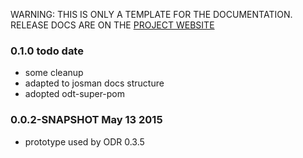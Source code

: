
<p class="josman-to-strip">
WARNING: THIS IS ONLY A TEMPLATE FOR THE DOCUMENTATION. <br/>
RELEASE DOCS ARE ON THE <a href="http://opendatatrentino.github.io/column-recognizers/" target="_blank">PROJECT WEBSITE</a>
</p>

### 0.1.0 todo date

- some cleanup
- adapted to josman docs structure
- adopted odt-super-pom

### 0.0.2-SNAPSHOT May 13 2015 

- prototype used by ODR 0.3.5